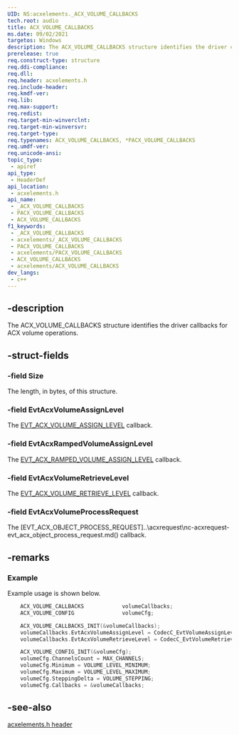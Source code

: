 ```yaml
---
UID: NS:acxelements._ACX_VOLUME_CALLBACKS
tech.root: audio 
title: ACX_VOLUME_CALLBACKS
ms.date: 09/02/2021
targetos: Windows
description: The ACX_VOLUME_CALLBACKS structure identifies the driver callbacks for ACX volume operations.
prerelease: true
req.construct-type: structure
req.ddi-compliance: 
req.dll: 
req.header: acxelements.h
req.include-header: 
req.kmdf-ver: 
req.lib: 
req.max-support: 
req.redist: 
req.target-min-winverclnt: 
req.target-min-winversvr: 
req.target-type: 
req.typenames: ACX_VOLUME_CALLBACKS, *PACX_VOLUME_CALLBACKS
req.umdf-ver: 
req.unicode-ansi: 
topic_type:
 - apiref
api_type:
 - HeaderDef
api_location:
 - acxelements.h
api_name:
 - _ACX_VOLUME_CALLBACKS
 - PACX_VOLUME_CALLBACKS
 - ACX_VOLUME_CALLBACKS
f1_keywords:
 - _ACX_VOLUME_CALLBACKS
 - acxelements/_ACX_VOLUME_CALLBACKS
 - PACX_VOLUME_CALLBACKS
 - acxelements/PACX_VOLUME_CALLBACKS
 - ACX_VOLUME_CALLBACKS
 - acxelements/ACX_VOLUME_CALLBACKS
dev_langs:
 - c++
---
```


## -description

The ACX_VOLUME_CALLBACKS structure identifies the driver callbacks for ACX volume operations.

## -struct-fields

### -field Size

The length, in bytes, of this structure.

### -field EvtAcxVolumeAssignLevel

The [EVT_ACX_VOLUME_ASSIGN_LEVEL](nc-acxelements-evt_acx_volume_assign_level.md) callback.

### -field EvtAcxRampedVolumeAssignLevel

The [EVT_ACX_RAMPED_VOLUME_ASSIGN_LEVEL](nc-acxelements-evt_acx_ramped_volume_assign_level.md) callback.

### -field EvtAcxVolumeRetrieveLevel

The [EVT_ACX_VOLUME_RETRIEVE_LEVEL](nc-acxelements-evt_acx_volume_retrieve_level.md) callback.

### -field EvtAcxVolumeProcessRequest

The [EVT_ACX_OBJECT_PROCESS_REQUEST]..\acxrequest\nc-acxrequest-evt_acx_object_process_request.md() callback. 

## -remarks

### Example

Example usage is shown below.

```cpp
    ACX_VOLUME_CALLBACKS            volumeCallbacks;
    ACX_VOLUME_CONFIG               volumeCfg;

    ACX_VOLUME_CALLBACKS_INIT(&volumeCallbacks);
    volumeCallbacks.EvtAcxVolumeAssignLevel = CodecC_EvtVolumeAssignLevelCallback;
    volumeCallbacks.EvtAcxVolumeRetrieveLevel = CodecC_EvtVolumeRetrieveLevelCallback;

    ACX_VOLUME_CONFIG_INIT(&volumeCfg);
    volumeCfg.ChannelsCount = MAX_CHANNELS;
    volumeCfg.Minimum = VOLUME_LEVEL_MINIMUM;
    volumeCfg.Maximum = VOLUME_LEVEL_MAXIMUM;
    volumeCfg.SteppingDelta = VOLUME_STEPPING;
    volumeCfg.Callbacks = &volumeCallbacks;
```

## -see-also

[acxelements.h header](index.md)

